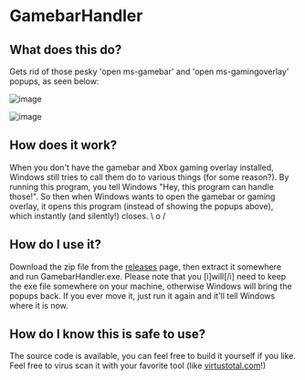 # GamebarHandler
## What does this do?
Gets rid of those pesky 'open ms-gamebar' and 'open ms-gamingoverlay' popups, as seen below:

![image](https://github.com/user-attachments/assets/6819f8c6-5919-4444-9b20-75d612333c4f)

![image](https://github.com/user-attachments/assets/72e7e4d4-9452-4c56-b1b2-959d91728379)

## How does it work?
When you don't have the gamebar and Xbox gaming overlay installed, Windows still tries to call them do to various things (for some reason?). By running this program, you tell Windows "Hey, this program can handle those!". So then when Windows wants to open the gamebar or gaming overlay, it opens this program (instead of showing the popups above), which instantly (and silently!) closes. \ o /

## How do I use it?
Download the zip file from the [releases](https://github.com/Aida-Enna/GamebarHandler/releases) page, then extract it somewhere and run GamebarHandler.exe. Please note that you [i]will[/i] need to keep the exe file somewhere on your machine, otherwise Windows will bring the popups back. If you ever move it, just run it again and it'll tell Windows where it is now.

## How do I know this is safe to use?
The source code is available, you can feel free to build it yourself if you like. Feel free to virus scan it with your favorite tool (like [virtustotal.com](http://virtustotal.com)!)
